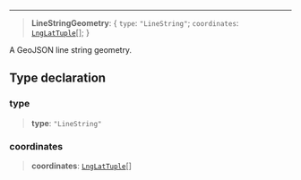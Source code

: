 ***

> **LineStringGeometry**: \{ `type`: `"LineString"`; `coordinates`: [`LngLatTuple`](LngLatTuple.md)\[]; }

A GeoJSON line string geometry.

## Type declaration

### type

> **type**: `"LineString"`

### coordinates

> **coordinates**: [`LngLatTuple`](LngLatTuple.md)\[]
